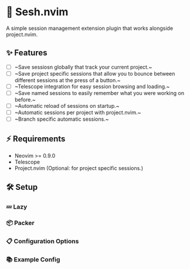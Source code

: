 # 💾 Sesh.nvim
A simple session management extension plugin that works alongside project.nvim.

## ✨ Features
- [ ] ~Save sessiosn globally that track your current project.~
- [ ] ~Save project specific sessions that allow you to bounce between different sessions at the press of a button.~
- [ ] ~Telescope integration for easy session browsing and loading.~
- [ ] ~Save named sessions to easily remember what you were working on before.~
- [ ] ~Automatic reload of sessions on startup.~
- [ ] ~Automatic sessions per project with project.nvim.~
- [ ] ~Branch specific automatic sessions.~

## ⚡️ Requirements
- Neovim >= 0.9.0
- Telescope
- Project.nvim (Optional: for project specific sessions.)

## 🛠️ Setup
### 💤 Lazy

### 📦 Packer

### 📋 Configuration Options

### 📚 Example Config

